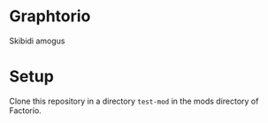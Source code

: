 # Graphtorio

Skibidi amogus

# Setup

Clone this repository in a directory `test-mod` in the mods directory of Factorio.
